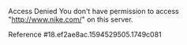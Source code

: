 Access Denied You don't have permission to access "http://www.nike.com/" on this server.

Reference #18.ef2ae8ac.1594529505.1749c081